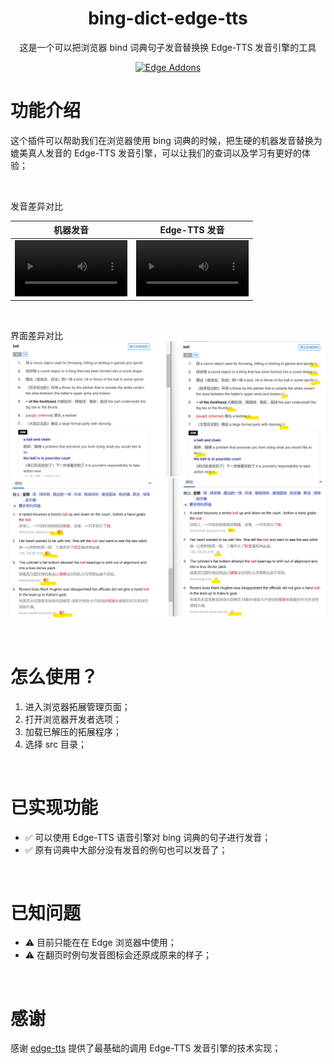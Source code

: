 <h1 align="center">bing-dict-edge-tts</h1>
<p align="center">这是一个可以把浏览器 bind 词典句子发音替换换 Edge-TTS 发音引擎的工具</p>
<p align="center">
  <a rel="noreferrer noopener" href="#"><img alt="Edge Addons" src="https://img.shields.io/badge/Edge-141e24.svg?&style=for-the-badge&logo=microsoft-edge&logoColor=white&color=blue">
  </a>  
</p>


# 功能介绍
这个插件可以帮助我们在浏览器使用 bing 词典的时候，把生硬的机器发音替换为媲美真人发音的 Edge-TTS 发音引擎，可以让我们的查词以及学习有更好的体验；

<br>

发音差异对比

机器发音 | Edge-TTS 发音
:-: | :-:
<video src='assets/diff3.mov' width="180" /> | <video src='assets/diff4.mov' width="180" />

<br>

界面差异对比
![差异对比1](assets/diff1.png)
![差异对比2](assets/diff2.png)

<br>

# 怎么使用？
 1. 进入浏览器拓展管理页面；
 2. 打开浏览器开发者选项；
 3. 加载已解压的拓展程序；
 4. 选择 src 目录；

<br>

# 已实现功能
 - ✅ 可以使用 Edge-TTS 语音引擎对 bing 词典的句子进行发音；
 - ✅ 原有词典中大部分没有发音的例句也可以发音了；
 
<br>

# 已知问题
 - ⚠️ 目前只能在在 Edge 浏览器中使用；
 - ⚠️ 在翻页时例句发音图标会还原成原来的样子；


<br>

# 感谢

感谢 [edge-tts](https://github.com/M86xKC/edge-tts) 提供了最基础的调用 Edge-TTS 发音引擎的技术实现；
 
